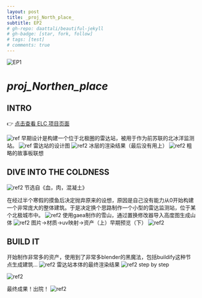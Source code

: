 ```yaml
---
layout: post
title: _proj_North_place_
subtitle: EP2
# gh-repo: daattali/beautiful-jekyll
# gh-badge: [star, fork, follow]
# tags: [test]
# comments: true
---
```

![EP1](../assets/img/navbar.jpg "EP1")
# _proj_Northen_place_
## INTRO

👉 [点击查看 ELC 项目页面](/ELC/dist/index.html)


![ref](../assets/img/ref1.png "ref")
早期设计是构建一个位于北极圈的雷达站，被用于作为前苏联的北冰洋监测站。
![ref](../assets/img/ref2.png "ref")
雷达站的设计图
![ref2](../assets/img/ref3.png "ref3")
冰层的渲染结果（最后没有用上）
![ref2](../assets/img/ref4.png "ref4")
粗略的故事板联想
## DIVE INTO THE COLDNESS
![ref2](../assets/img/ref33.jpg "ref4")
节选自《血，肉，混凝土》

在经过半个寒假的摸鱼后决定抛弃原来的设想，原因是自己没有能力从0开始构建一个非常庞大的整体建筑。于是决定换个思路制作一个小型的雷达监测站，位于某个北极城市中。
![ref2](../assets/img/ref5.jpg "ref4")
使用gaea制作的雪山，通过置换修改器导入高度图生成山体
![ref2](../assets/img/ref6.jpg "ref4")
图片->材质->uv映射->资产（上）早期预览（下）
![ref2](../assets/img/ref10.png "ref4")
## BUILD IT
开始制作非常多的资产，使用到了非常多blender的黑魔法，包括buildify这种节点生成建筑...
![ref2](../assets/img/pj4.png "ref4")
雷达站本体的最终渲染结果
![ref2](../assets/img/ref09.png "ref4")
step by step

![ref2](../assets/img/ref11.jpg "ref4")

最终成果！出院！
![ref2](../assets/img/final.jpg "ref4")